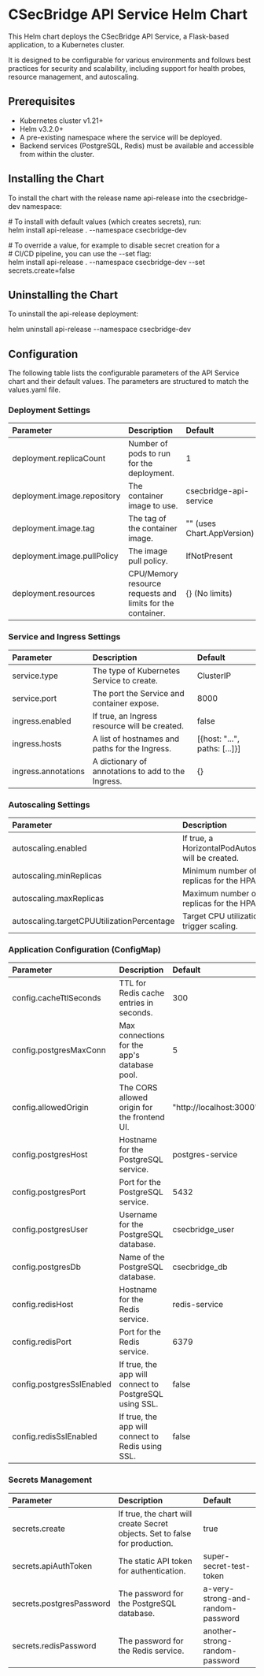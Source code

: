 # **CSecBridge API Service Helm Chart**

This Helm chart deploys the CSecBridge API Service, a Flask-based application, to a Kubernetes cluster.

It is designed to be configurable for various environments and follows best practices for security and scalability, including support for health probes, resource management, and autoscaling.

## **Prerequisites**

* Kubernetes cluster v1.21+  
* Helm v3.2.0+  
* A pre-existing namespace where the service will be deployed.  
* Backend services (PostgreSQL, Redis) must be available and accessible from within the cluster.

## **Installing the Chart**

To install the chart with the release name api-release into the csecbridge-dev namespace:

\# To install with default values (which creates secrets), run:  
helm install api-release . \--namespace csecbridge-dev

\# To override a value, for example to disable secret creation for a  
\# CI/CD pipeline, you can use the \--set flag:  
helm install api-release . \--namespace csecbridge-dev \--set secrets.create=false

## **Uninstalling the Chart**

To uninstall the api-release deployment:

helm uninstall api-release \--namespace csecbridge-dev

## **Configuration**

The following table lists the configurable parameters of the API Service chart and their default values. The parameters are structured to match the values.yaml file.

### **Deployment Settings**

| Parameter | Description | Default |
| :---- | :---- | :---- |
| deployment.replicaCount | Number of pods to run for the deployment. | 1 |
| deployment.image.repository | The container image to use. | csecbridge-api-service |
| deployment.image.tag | The tag of the container image. | "" (uses Chart.AppVersion) |
| deployment.image.pullPolicy | The image pull policy. | IfNotPresent |
| deployment.resources | CPU/Memory resource requests and limits for the container. | {} (No limits) |

### **Service and Ingress Settings**

| Parameter | Description | Default |
| :---- | :---- | :---- |
| service.type | The type of Kubernetes Service to create. | ClusterIP |
| service.port | The port the Service and container expose. | 8000 |
| ingress.enabled | If true, an Ingress resource will be created. | false |
| ingress.hosts | A list of hostnames and paths for the Ingress. | \[{host: "...", paths: \[...\]}\] |
| ingress.annotations | A dictionary of annotations to add to the Ingress. | {} |

### **Autoscaling Settings**

| Parameter | Description | Default |
| :---- | :---- | :---- |
| autoscaling.enabled | If true, a HorizontalPodAutoscaler will be created. | false |
| autoscaling.minReplicas | Minimum number of replicas for the HPA. | 1 |
| autoscaling.maxReplicas | Maximum number of replicas for the HPA. | 5 |
| autoscaling.targetCPUUtilizationPercentage | Target CPU utilization to trigger scaling. | 80 |

### **Application Configuration (ConfigMap)**

| Parameter | Description | Default |
| :---- | :---- | :---- |
| config.cacheTtlSeconds | TTL for Redis cache entries in seconds. | 300 |
| config.postgresMaxConn | Max connections for the app's database pool. | 5 |
| config.allowedOrigin | The CORS allowed origin for the frontend UI. | "http://localhost:3000" |
| config.postgresHost | Hostname for the PostgreSQL service. | postgres-service |
| config.postgresPort | Port for the PostgreSQL service. | 5432 |
| config.postgresUser | Username for the PostgreSQL database. | csecbridge\_user |
| config.postgresDb | Name of the PostgreSQL database. | csecbridge\_db |
| config.redisHost | Hostname for the Redis service. | redis-service |
| config.redisPort | Port for the Redis service. | 6379 |
| config.postgresSslEnabled | If true, the app will connect to PostgreSQL using SSL. | false |
| config.redisSslEnabled | If true, the app will connect to Redis using SSL. | false |

### **Secrets Management**

| Parameter | Description | Default |
| :---- | :---- | :---- |
| secrets.create | If true, the chart will create Secret objects. Set to false for production. | true |
| secrets.apiAuthToken | The static API token for authentication. | super-secret-test-token |
| secrets.postgresPassword | The password for the PostgreSQL database. | a-very-strong-and-random-password |
| secrets.redisPassword | The password for the Redis service. | another-strong-random-password |